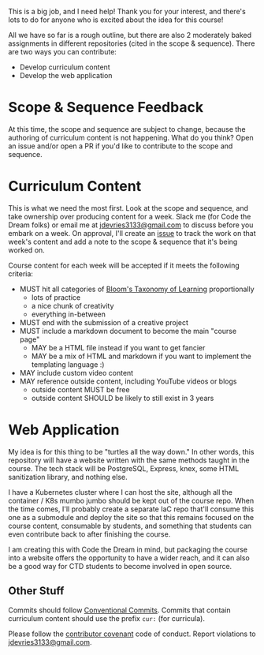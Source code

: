 This is a big job, and I need help! Thank you for your interest, and there's
lots to do for anyone who is excited about the idea for this course!

All we have so far is a rough outline, but there are also 2 moderately baked
assignments in different repositories (cited in the scope & sequence). There
are two ways you can contribute:

- Develop curriculum content
- Develop the web application

# Scope & Sequence Feedback

At this time, the scope and sequence are subject to change, because the
authoring of curriculum content is not happening. What do you think? Open an
issue and/or open a PR if you'd like to contribute to the scope and sequence.

# Curriculum Content

This is what we need the most first. Look at the scope and sequence, and take
ownership over producing content for a week. Slack me (for Code the Dream
folks) or email me at jdevries3133@gmail.com to discuss before you embark on a
week. On approval, I'll create an
[issue](https://github.com/jdevries3133/advanced_fundamentals_of_web_dev_course/issues)
to track the work on that week's content and add a note to the scope & sequence
that it's being worked on.

Course content for each week will be accepted if it meets the following
criteria:

- MUST hit all categories of [Bloom's Taxonomy of
  Learning](https://fctl.ucf.edu/teaching-resources/course-design/blooms-taxonomy/)
  proportionally
  - lots of practice
  - a nice chunk of creativity
  - everything in-between
- MUST end with the submission of a creative project
- MUST include a markdown document to become the main "course page"
  - MAY be a HTML file instead if you want to get fancier
  - MAY be a mix of HTML and markdown if you want to implement the templating
    language :)
- MAY include custom video content
- MAY reference outside content, including YouTube videos or blogs
  - outside content MUST be free
  - outside content SHOULD be likely to still exist in 3 years

# Web Application

My idea is for this thing to be "turtles all the way down." In other words,
this repository will have a website written with the same methods taught in the
course. The tech stack will be PostgreSQL, Express, knex, some HTML
sanitization library, and nothing else.

I have a Kubernetes cluster where I can host the site, although all the
container / K8s mumbo jumbo should be kept out of the course repo. When the
time comes, I'll probably create a separate IaC repo that'll consume this one
as a submodule and deploy the site so that this remains focused on the course
content, consumable by students, and something that students can even
contribute back to after finishing the course.

I am creating this with Code the Dream in mind, but packaging the course into a
website offers the opportunity to have a wider reach, and it can also be a good
way for CTD students to become involved in open source.

## Other Stuff

Commits should follow [Conventional
Commits](https://www.conventionalcommits.org/en/v1.0.0/). Commits that contain
curriculum content should use the prefix `cur:` (for curricula).

Please follow the [contributor covenant](https://www.contributor-covenant.org/)
code of conduct. Report violations to jdevries3133@gmail.com.
